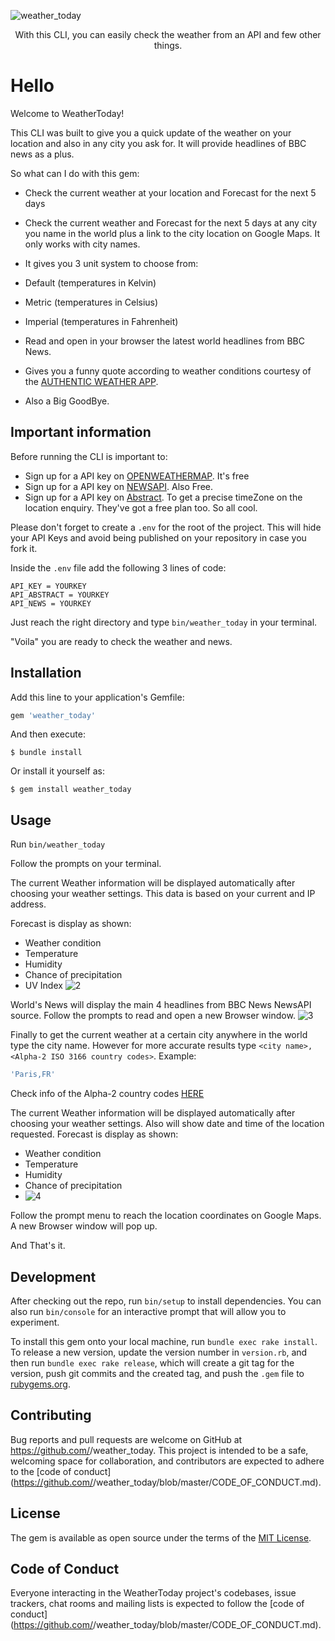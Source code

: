 ![weather_today](https://user-images.githubusercontent.com/72950188/113460639-0ffa8b00-93df-11eb-857e-f53f2bf7127e.png)
<div align="center">
  <p>With this CLI, you can easily check the weather from an API and few other things.</p>
</div>

# Hello 

Welcome to WeatherToday! 

This CLI was built to give you a quick update of the weather on your location and also in any city you ask for. It will provide headlines of BBC news as a plus. 

So what can I do with this gem: 

- Check the current weather at your location and Forecast for the next 5 days 
- Check the current weather and Forecast for the next 5 days at any city you name in the world plus a link to the city location on Google Maps. It only works with city names. 

-  It gives you 3 unit system to choose from: 
  - Default (temperatures in Kelvin)
  - Metric (temperatures in Celsius)
  - Imperial (temperatures in Fahrenheit)

- Read and open in your browser the latest world headlines from BBC News. 
- Gives you a funny quote according to weather conditions courtesy of the [AUTHENTIC WEATHER APP](https://github.com/reduxd/authentic-ubersicht). 
- Also a Big GoodBye. 

## Important information 

Before running the CLI is important to: 

- Sign up for a API key on [OPENWEATHERMAP](https://openweathermap.org/). It's free
- Sign up for a API key on [NEWSAPI](https://newsapi.org/). Also Free. 
- Sign up for a API key on [Abstract](https://app.abstractapi.com/). To get a precise timeZone on the location enquiry. They've got a free plan too. So all cool. 

Please don't forget to create a `.env` for the root of the project. This will hide your API Keys and avoid being published on your repository in case you fork it. 

Inside the `.env` file add the following 3 lines of code:

```cassandraql
API_KEY = YOURKEY
API_ABSTRACT = YOURKEY
API_NEWS = YOURKEY
```
Just reach the right directory and type `bin/weather_today` in your terminal. 

"Voila" you are ready to check the weather and news. 

## Installation

Add this line to your application's Gemfile:

```ruby
gem 'weather_today'
```

And then execute:

    $ bundle install

Or install it yourself as:

    $ gem install weather_today

## Usage

Run `bin/weather_today` 

Follow the prompts on your terminal. 

The current Weather information will be displayed automatically after choosing your weather settings. This data is based on your current and IP address.

Forecast is display as shown: 
- Weather condition
- Temperature
- Humidity
- Chance of precipitation
- UV Index
 ![2](https://user-images.githubusercontent.com/72950188/113636671-94941600-9638-11eb-862d-1606166bf12b.png)

World's News will display the main 4 headlines from BBC News NewsAPI source. Follow the prompts to read and open a new Browser window. 
![3](https://user-images.githubusercontent.com/72950188/113636955-23a12e00-9639-11eb-8ea4-07ffabb1b6ef.png)

Finally to get the current weather at a certain city anywhere in the world type the city name. However for more accurate results type `<city name>, <Alpha-2 ISO 3166 country codes>`. Example: 

```ruby
'Paris,FR' 
```
Check info of the Alpha-2 country codes [HERE](https://en.wikipedia.org/wiki/List_of_ISO_3166_country_codes)

The current Weather information will be displayed automatically after choosing your weather settings. Also will show date and time of the location requested.
Forecast is display as shown: 
- Weather condition
- Temperature
- Humidity
- Chance of precipitation
- ![4](https://user-images.githubusercontent.com/72950188/113637067-564b2680-9639-11eb-8007-8d206e1fa9b9.png)

Follow the prompt menu to reach the location coordinates on Google Maps. A new Browser window will pop up. 

And That's it. 

## Development

After checking out the repo, run `bin/setup` to install dependencies. You can also run `bin/console` for an interactive prompt that will allow you to experiment.

To install this gem onto your local machine, run `bundle exec rake install`. To release a new version, update the version number in `version.rb`, and then run `bundle exec rake release`, which will create a git tag for the version, push git commits and the created tag, and push the `.gem` file to [rubygems.org](https://rubygems.org).

## Contributing

Bug reports and pull requests are welcome on GitHub at https://github.com/<github username>/weather_today. This project is intended to be a safe, welcoming space for collaboration, and contributors are expected to adhere to the [code of conduct](https://github.com/<github username>/weather_today/blob/master/CODE_OF_CONDUCT.md).

## License

The gem is available as open source under the terms of the [MIT License](https://opensource.org/licenses/MIT).

## Code of Conduct

Everyone interacting in the WeatherToday project's codebases, issue trackers, chat rooms and mailing lists is expected to follow the [code of conduct](https://github.com/<github username>/weather_today/blob/master/CODE_OF_CONDUCT.md).


